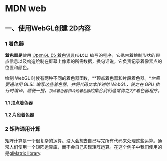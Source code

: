 # MDN web



## 一、使用WebGL创建 2D内容



### 1 着色器

**着色器是**使用 [OpenGL ES 着色语言](https://www.khronos.org/registry/gles/specs/2.0/GLSL_ES_Specification_1.0.17.pdf)(**GLSL**) 编写的程序，它携带着绘制形状的顶点信息以及构造绘制在屏幕上像素的所需数据，换句话说，它负责记录着像素点的位置和颜色。

绘制 WebGL 时候有两种不同的着色器函数，**顶点着色器和片段着色器。\**你需要通过用 GLSL 编写这些着色器，并将代码文本传递给 WebGL，使之在 GPU 执行时编译。顺便一提，`顶点着色器`和`片段着色器`的集合我们通常称之为\**着色器程序。**

#### 1.1 顶点着色器

#### 1.2 片段着色器



### 2 矩阵通用计算

矩阵计算是一个很复杂的运算。没人会想去自己写完所有代码来处理这些运算。通常人们使用一个矩阵运算库，而不会自己实现矩阵运算。在这个例子中我们使用的是[glMatrix library](https://glmatrix.net/).